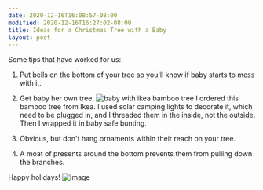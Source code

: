 ```yaml
---
date: 2020-12-16T16:08:57-08:00
modified: 2020-12-16T16:27:02-08:00
title: Ideas for a Christmas Tree with a Baby
layout: post
---
```


Some tips that have worked for us:

1. Put bells on the bottom of your tree so you'll know if baby starts to mess with it.

2. Get baby her own tree.
![baby with ikea bamboo tree](./image_picker6825147344410357958.jpg)
I ordered this bamboo tree from Ikea. I used solar camping lights to decorate it, which need to be plugged in, and I threaded them in the inside, not the outside. Then I wrapped it in baby safe bunting.

3. Obvious, but don't hang ornaments within their reach on your tree.

4. A moat of presents around the bottom prevents them from pulling down the branches.


Happy holidays!
![Image](./image_picker737985869644760524.jpg)